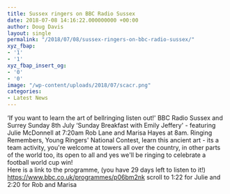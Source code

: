 ```yaml
---
title: Sussex ringers on BBC Radio Sussex
date: 2018-07-08 14:16:22.000000000 +00:00
author: Doug Davis
layout: single
permalink: "/2018/07/08/sussex-ringers-on-bbc-radio-sussex/"
xyz_fbap:
- '1'
- '1'
xyz_fbap_insert_og:
- '0'
- '0'
image: "/wp-content/uploads/2018/07/scacr.png"
categories:
- Latest News
---
```

&#8216;If you want to learn the art of bellringing listen out!&apos; BBC Radio Sussex and Surrey Sunday 8th July &#8216;Sunday Breakfast with Emily Jeffery&apos; - featuring Julie McDonnell at 7:20am Rob Lane and Marisa Hayes at 8am. Ringing Remembers, Young Ringers&apos; National Contest, learn this ancient art - its a team activity, you&apos;re welcome at towers all over the country, in other parts of the world too, its open to all and yes we&apos;ll be ringing to celebrate a football world cup win!  
Here is a link to the programme, (you have 29 days left to listen to it!) <a href="https://www.bbc.co.uk/programmes/p06bm2nk" target="_blank" rel="noopener">https://www.bbc.co.uk/programmes/p06bm2nk</a> scroll to 1:22 for Julie and 2:20 for Rob and Marisa
